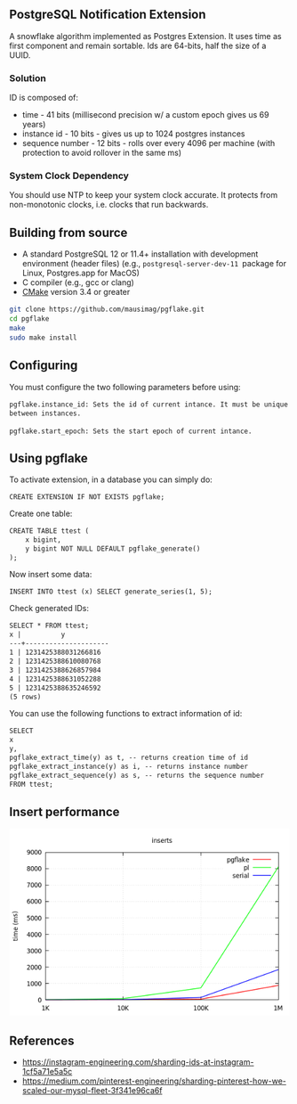 ## PostgreSQL Notification Extension

A snowflake algorithm implemented as Postgres Extension. It uses time as first component and remain sortable. Ids are 64-bits, half the size of a UUID.

###  Solution

ID is composed of:

  - time - 41 bits (millisecond precision w/ a custom epoch gives us 69 years)
  - instance id - 10 bits - gives us up to 1024 postgres instances
  - sequence number - 12 bits - rolls over every 4096 per machine (with protection to avoid rollover in the same ms)

### System Clock Dependency

You should use NTP to keep your system clock accurate. It protects from non-monotonic clocks, i.e. clocks that run backwards.

## Building from source

- A standard PostgreSQL 12 or 11.4+ installation with development
environment (header files) (e.g., `postgresql-server-dev-11 `package
for Linux, Postgres.app for MacOS)
- C compiler (e.g., gcc or clang)
- [CMake](https://cmake.org/) version 3.4 or greater

```bash
git clone https://github.com/mausimag/pgflake.git
cd pgflake
make
sudo make install
```

## Configuring

You must configure the two following parameters before using:

    pgflake.instance_id: Sets the id of current intance. It must be unique between instances.

    pgflake.start_epoch: Sets the start epoch of current intance.

## Using pgflake

To activate extension, in a database you can simply do:

    CREATE EXTENSION IF NOT EXISTS pgflake;

Create one table:

    CREATE TABLE ttest (
        x bigint, 
        y bigint NOT NULL DEFAULT pgflake_generate()
    );

Now insert some data:

    INSERT INTO ttest (x) SELECT generate_series(1, 5);

Check generated IDs:

    SELECT * FROM ttest;
    x |          y          
    ---+---------------------
    1 | 1231425388031266816
    2 | 1231425388610080768
    3 | 1231425388626857984
    4 | 1231425388631052288
    5 | 1231425388635246592
    (5 rows)

You can use the following functions to extract information of id:

    SELECT 
    x
    y,
    pgflake_extract_time(y) as t, -- returns creation time of id
    pgflake_extract_instance(y) as i, -- returns instance number
    pgflake_extract_sequence(y) as s, -- returns the sequence number
    FROM ttest;

## Insert performance

![performance](scripts/out.png)

## References

- https://instagram-engineering.com/sharding-ids-at-instagram-1cf5a71e5a5c
- https://medium.com/pinterest-engineering/sharding-pinterest-how-we-scaled-our-mysql-fleet-3f341e96ca6f